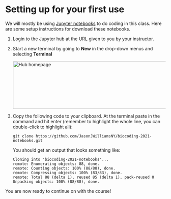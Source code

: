 # Setting up for your first use

We will mostly be using [Jupyter notebooks](https://jupyter.org/) to do coding
in this class. Here are some setup instructions for download these notebooks.

1. Login to the Jupyter hub at the URL given to you by your instructor.

2. Start a new terminal by going to **New** in the drop-down menus and selecting
   **Terminal**

   <img src="hubhomepage.png" alt="Hub homepage" style="width:600px;height:150px;">

3. Copy the following code to your clipboard. At the terminal paste in the
   command and hit enter (remember to highlight the whole line, you
   can double-click to highlight all):

      ```
      git clone https://github.com/JasonJWilliamsNY/biocoding-2021-notebooks.git
      ```

    You should get an output that looks something like:

    ```
    Cloning into 'biocoding-2021-notebooks'...
    remote: Enumerating objects: 88, done.
    remote: Counting objects: 100% (88/88), done.
    remote: Compressing objects: 100% (83/83), done.
    remote: Total 88 (delta 1), reused 85 (delta 1), pack-reused 0
    Unpacking objects: 100% (88/88), done.
    ```

You are now ready to continue on with the course! 
